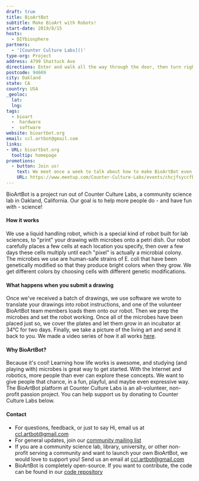```yaml
---
draft: true
title: BioArtBot
subtitle: Make BioArt with Robots!
start-date: 2019/8/15
hosts:
  - DIYbiosphere
partners:
  - '[Counter Culture Labs]()'
type-org: Project
address: 4799 Shattuck Ave
directions: Enter and walk all the way through the door, then turn right to get to Counter Culture Labs
postcode: 94609
city: Oakland
state: CA
country: USA
_geoloc:
  lat:
  lng:
tags:
  - bioart
  -  hardware
  -  software
website: bioartbot.org
email: ccl.artbot@gmail.com
links:
- URL: bioartbot.org
  tooltip: homepage
promotions:
  - button: Join us!
    text: We meet once a week to talk about how to make BioArtBot even better!
    URL: https://www.meetup.com/Counter-Culture-Labs/events/chcjfsyccfbfb/
---
```


BioArtBot is a project run out of Counter Culture Labs, a community science lab in Oakland, California. Our goal is to help more people do - and have fun with - science!

#### How it works

We use a liquid handling robot, which is a special kind of robot built for lab sciences, to "print" your drawing with microbes onto a petri dish. Our robot carefully places a few cells at each location you specify, then over a few days these cells multiply until each "pixel" is actually a microbial colony. The microbes we use are human-safe strains of E. coli that have been genetically modified so that they produce bright colors when they grow. We get different colors by choosing cells with different genetic modifications.

#### What happens when you submit a drawing

Once we've received a batch of drawings, we use software we wrote to translate your drawings into robot instructions, and one of the volunteer BioArtBot team members loads them onto our robot. Then we prep the microbes and set the robot working. Once all of the microbes have been placed just so, we cover the plates and let them grow in an incubator at 34°C for two days. Finally, we take a picture of the living art and send it back to you. We made a video series of how it all works [here](https://www.youtube.com/playlist?list=PLIhn42HNYoMi0XeVDLo8v2Jv_QK6Viip-).

#### Why BioArtBot?

Because it's cool! Learning how life works is awesome, and studying (and playing with) microbes is great way to get started. With the Internet and robotics, more people than ever can explore these concepts. We want to give people that chance, in a fun, playful, and maybe even expressive way. The BioArtBot platform at Counter Culture Labs is an all-volunteer, non-profit passion project. You can help support us by donating to Counter Culture Labs below.

#### Contact

*   For questions, feedback, or just to say Hi, email us at [ccl.artbot@gmail.com](mailto:ccl.artbot@gmail.com)
*   For general updates, join our [community mailing list](https://groups.google.com/forum/#!forum/bioartbot/join)
*   If you are a community science lab, library, university, or other non-profit serving a community and want to launch your own BioArtBot, we would love to support you! Send us an email at [ccl.artbot@gmail.com](mailto:ccl.artbot@gmail.com)
*   BioArtBot is completely open-source. If you want to contribute, the code can be found in our [code repository](https://github.com/cclrobotics/ARTBot)
